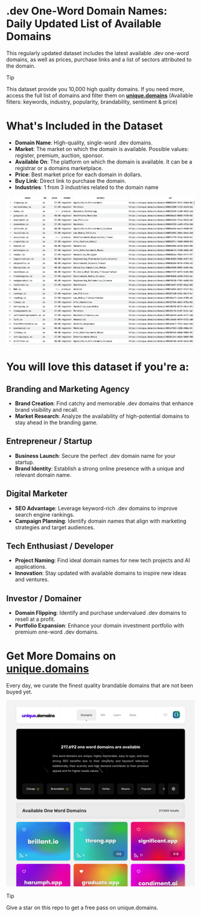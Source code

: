 # .dev One-Word Domain Names: Daily Updated List of Available Domains

This regularly updated dataset includes the latest available .dev one-word domains, as well as prices, purchase links and a list of sectors attributed to the domain.

> [!TIP]
> This dataset provide you 10,000 high quality domains.
> If you need more, access the full list of domains and filter them on **[unique.domains](https://unique.domains?utm_source=github&utm_medium=dataset&utm_campaign=.dev&utm_content=description.top)** (Available filters: keywords, industry, popularity, brandability, sentiment & price)

# What's Included in the Dataset

- **Domain Name**: High-quality, single-word .dev domains.
- **Market**: The market on which the domain is available. Possible values: register, premium, auction, sponsor.
- **Available On**: The platform on which the domain is available. It can be a registrar or a domains marketplace.
- **Price**: Best market price for each domain in dollars.
- **Buy Link**: Direct link to purchase the domain.
- **Industries**: 1 from 3 industries related to the domain name

![List of 10,000 available .dev one-word domain names](https://raw.githubusercontent.com/UniqueDomains/io-oneword-domains/main/preview.png)

# You will love this dataset if you're a:

## Branding and Marketing Agency

- **Brand Creation**: Find catchy and memorable .dev domains that enhance brand visibility and recall.
- **Market Research**: Analyze the availability of high-potential domains to stay ahead in the branding game.

## Entrepreneur / Startup

- **Business Launch**: Secure the perfect .dev domain name for your startup.
- **Brand Identity**: Establish a strong online presence with a unique and relevant domain name.

## Digital Marketer

- **SEO Advantage**: Leverage keyword-rich .dev domains to improve search engine rankings.
- **Campaign Planning**: Identify domain names that align with marketing strategies and target audiences.

## Tech Enthusiast / Developer

- **Project Naming**: Find ideal domain names for new tech projects and AI applications.
- **Innovation**: Stay updated with available domains to inspire new ideas and ventures.

## Investor / Domainer

- **Domain Flipping**: Identify and purchase undervalued .dev domains to resell at a profit.
- **Portfolio Expansion**: Enhance your domain investment portfolio with premium one-word .dev domains.

# Get More Domains on [unique.domains](https://unique.domains?utm_source=github&utm_medium=dataset&utm_campaign=.dev&utm_content=description.bottom)

Every day, we curate the finest quality brandable domains that are not been buyed yet.

[![Access the only remaining good domain names, before your competitors.](https://github.com/UniqueDomains/io-oneword-domains/blob/main/unique.domains.png?raw=true)](https://unique.domains?utm_source=github&utm_medium=dataset&utm_campaign=.dev&utm_content=description.image)

> [!TIP]
> Give a star on this repo to get a free pass on unique.domains.
